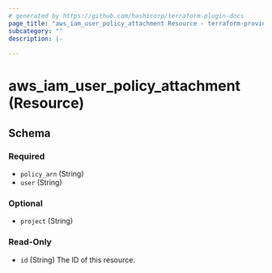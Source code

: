 ```yaml
---
# generated by https://github.com/hashicorp/terraform-plugin-docs
page_title: "aws_iam_user_policy_attachment Resource - terraform-provider-aws"
subcategory: ""
description: |-
  
---
```


# aws_iam_user_policy_attachment (Resource)





<!-- schema generated by tfplugindocs -->
## Schema

### Required

- `policy_arn` (String)
- `user` (String)

### Optional

- `project` (String)

### Read-Only

- `id` (String) The ID of this resource.
